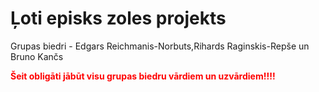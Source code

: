 # Ļoti episks zoles projekts
Grupas biedri - Edgars Reichmanis-Norbuts,Rihards Raginskis-Repše un Bruno Kančs

<span style="color:red; font-weight:bold">Šeit obligāti jābūt visu grupas biedru vārdiem un uzvārdiem!!!!</span>


